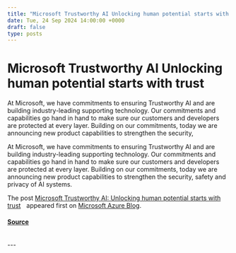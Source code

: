 ```yaml
---
title: "Microsoft Trustworthy AI Unlocking human potential starts with trust"
date: Tue, 24 Sep 2024 14:00:00 +0000
draft: false
type: posts
---
```

# Microsoft Trustworthy AI Unlocking human potential starts with trust





At Microsoft, we have commitments to ensuring Trustworthy AI and are building industry-leading supporting technology. Our commitments and capabilities go hand in hand to make sure our customers and developers are protected at every layer. Building on our commitments, today we are announcing new product capabilities to strengthen the security,

At Microsoft, we have commitments to ensuring Trustworthy AI and are building industry-leading supporting technology. Our commitments and capabilities go hand in hand to make sure our customers and developers are protected at every layer. Building on our commitments, today we are announcing new product capabilities to strengthen the security, safety and privacy of AI systems.

The post [Microsoft Trustworthy AI: Unlocking human potential starts with trust](https://blogs.microsoft.com/blog/2024/09/24/microsoft-trustworthy-ai-unlocking-human-potential-starts-with-trust/)    appeared first on [Microsoft Azure Blog](https://azure.microsoft.com/en-us/blog).

#### [Source](https://blogs.microsoft.com/blog/2024/09/24/microsoft-trustworthy-ai-unlocking-human-potential-starts-with-trust/)

<br/>
---
